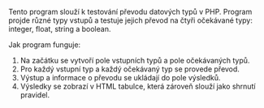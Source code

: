 Tento program slouží k testování převodu datových typů v PHP. Program projde různé typy vstupů a testuje jejich převod na čtyři očekávané typy: integer, float, string a boolean.

Jak program funguje:

1. Na začátku se vytvoří pole vstupních typů a pole očekávaných typů.
2. Pro každý vstupní typ a každý očekávaný typ se provede převod.
3. Výstup a informace o převodu se ukládají do pole výsledků.
4. Výsledky se zobrazí v HTML tabulce, která zároveň slouží jako shrnutí pravidel.
